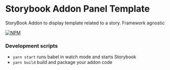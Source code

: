 # Storybook Addon Panel Template
StoryBook Addon to display template related to a story. Framework agnostic

[![NPM](https://nodei.co/npm/storybook-addon-template-panel.png?downloads=true&downloadRank=true&stars=true)](https://nodei.co/npm/storybook-addon-template-panel/)

### Development scripts

- `yarn start` runs babel in watch mode and starts Storybook
- `yarn build` build and package your addon code
